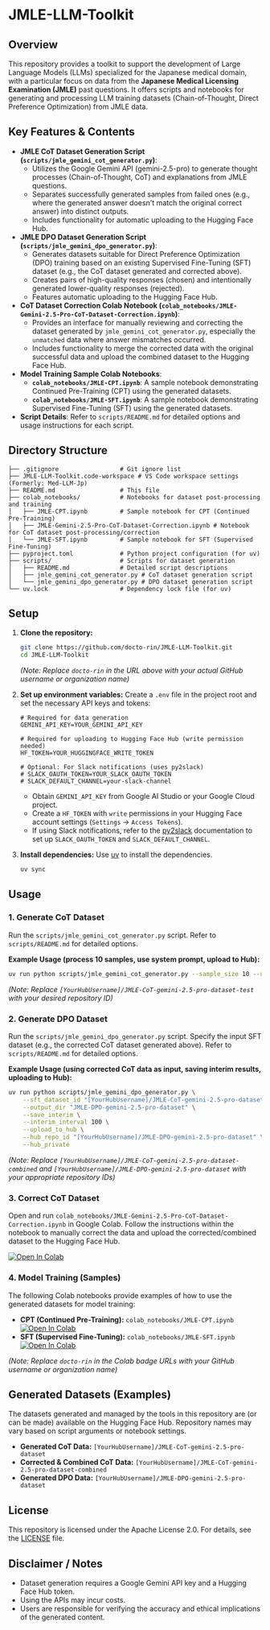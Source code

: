 # JMLE-LLM-Toolkit

## Overview

This repository provides a toolkit to support the development of Large Language Models (LLMs) specialized for the Japanese medical domain, with a particular focus on data from the **Japanese Medical Licensing Examination (JMLE)** past questions. It offers scripts and notebooks for generating and processing LLM training datasets (Chain-of-Thought, Direct Preference Optimization) from JMLE data.

## Key Features & Contents

*   **JMLE CoT Dataset Generation Script (`scripts/jmle_gemini_cot_generator.py`)**:
    *   Utilizes the Google Gemini API (gemini-2.5-pro) to generate thought processes (Chain-of-Thought, CoT) and explanations from JMLE questions.
    *   Separates successfully generated samples from failed ones (e.g., where the generated answer doesn't match the original correct answer) into distinct outputs.
    *   Includes functionality for automatic uploading to the Hugging Face Hub.
*   **JMLE DPO Dataset Generation Script (`scripts/jmle_gemini_dpo_generator.py`)**:
    *   Generates datasets suitable for Direct Preference Optimization (DPO) training based on an existing Supervised Fine-Tuning (SFT) dataset (e.g., the CoT dataset generated and corrected above).
    *   Creates pairs of high-quality responses (chosen) and intentionally generated lower-quality responses (rejected).
    *   Features automatic uploading to the Hugging Face Hub.
*   **CoT Dataset Correction Colab Notebook (`colab_notebooks/JMLE-Gemini-2.5-Pro-CoT-Dataset-Correction.ipynb`)**:
    *   Provides an interface for manually reviewing and correcting the dataset generated by `jmle_gemini_cot_generator.py`, especially the `unmatched` data where answer mismatches occurred.
    *   Includes functionality to merge the corrected data with the original successful data and upload the combined dataset to the Hugging Face Hub.
*   **Model Training Sample Colab Notebooks**:
    *   **`colab_notebooks/JMLE-CPT.ipynb`**: A sample notebook demonstrating Continued Pre-Training (CPT) using the generated datasets.
    *   **`colab_notebooks/JMLE-SFT.ipynb`**: A sample notebook demonstrating Supervised Fine-Tuning (SFT) using the generated datasets.
*   **Script Details**: Refer to `scripts/README.md` for detailed options and usage instructions for each script.

## Directory Structure

```
├── .gitignore                 # Git ignore list
├── JMLE-LLM-Toolkit.code-workspace # VS Code workspace settings (Formerly: Med-LLM-Jp)
├── README.md                  # This file
├── colab_notebooks/           # Notebooks for dataset post-processing and training
│   ├── JMLE-CPT.ipynb         # Sample notebook for CPT (Continued Pre-Training)
│   ├── JMLE-Gemini-2.5-Pro-CoT-Dataset-Correction.ipynb # Notebook for CoT dataset post-processing/correction
│   └── JMLE-SFT.ipynb         # Sample notebook for SFT (Supervised Fine-Tuning)
├── pyproject.toml             # Python project configuration (for uv)
├── scripts/                   # Scripts for dataset generation
│   ├── README.md              # Detailed script descriptions
│   ├── jmle_gemini_cot_generator.py # CoT dataset generation script
│   └── jmle_gemini_dpo_generator.py # DPO dataset generation script
└── uv.lock                    # Dependency lock file (for uv)
```

## Setup

1.  **Clone the repository:**
    ```bash
    git clone https://github.com/docto-rin/JMLE-LLM-Toolkit.git
    cd JMLE-LLM-Toolkit
    ```
    *(Note: Replace `docto-rin` in the URL above with your actual GitHub username or organization name)*

2.  **Set up environment variables:**
    Create a `.env` file in the project root and set the necessary API keys and tokens:
    ```env
    # Required for data generation
    GEMINI_API_KEY=YOUR_GEMINI_API_KEY

    # Required for uploading to Hugging Face Hub (write permission needed)
    HF_TOKEN=YOUR_HUGGINGFACE_WRITE_TOKEN

    # Optional: For Slack notifications (uses py2slack)
    # SLACK_OAUTH_TOKEN=YOUR_SLACK_OAUTH_TOKEN
    # SLACK_DEFAULT_CHANNEL=your-slack-channel
    ```
    *   Obtain `GEMINI_API_KEY` from Google AI Studio or your Google Cloud project.
    *   Create a `HF_TOKEN` with `write` permissions in your Hugging Face account settings (`Settings` -> `Access Tokens`).
    *   If using Slack notifications, refer to the [py2slack](https://github.com/docto-rin/py2slack) documentation to set up `SLACK_OAUTH_TOKEN` and `SLACK_DEFAULT_CHANNEL`.

3.  **Install dependencies:**
    Use [uv](https://github.com/astral-sh/uv) to install the dependencies.
    ```bash
    uv sync
    ```

## Usage

### 1. Generate CoT Dataset

Run the `scripts/jmle_gemini_cot_generator.py` script. Refer to `scripts/README.md` for detailed options.

**Example Usage (process 10 samples, use system prompt, upload to Hub):**
```bash
uv run python scripts/jmle_gemini_cot_generator.py --sample_size 10 --use_system_prompt --upload_to_hub --hub_repo [YourHubUsername]/JMLE-CoT-gemini-2.5-pro-dataset-test --private_repo
```
*(Note: Replace `[YourHubUsername]/JMLE-CoT-gemini-2.5-pro-dataset-test` with your desired repository ID)*

### 2. Generate DPO Dataset

Run the `scripts/jmle_gemini_dpo_generator.py` script. Specify the input SFT dataset (e.g., the corrected CoT dataset generated above). Refer to `scripts/README.md` for detailed options.

**Example Usage (using corrected CoT data as input, saving interim results, uploading to Hub):**
```bash
uv run python scripts/jmle_gemini_dpo_generator.py \
    --sft_dataset_id "[YourHubUsername]/JMLE-CoT-gemini-2.5-pro-dataset-combined" \
    --output_dir "JMLE-DPO-gemini-2.5-pro-dataset" \
    --save_interim \
    --interim_interval 100 \
    --upload_to_hub \
    --hub_repo_id "[YourHubUsername]/JMLE-DPO-gemini-2.5-pro-dataset" \
    --hub_private
```
*(Note: Replace `[YourHubUsername]/JMLE-CoT-gemini-2.5-pro-dataset-combined` and `[YourHubUsername]/JMLE-DPO-gemini-2.5-pro-dataset` with your appropriate repository IDs)*

### 3. Correct CoT Dataset

Open and run `colab_notebooks/JMLE-Gemini-2.5-Pro-CoT-Dataset-Correction.ipynb` in Google Colab.
Follow the instructions within the notebook to manually correct the data and upload the corrected/combined dataset to the Hugging Face Hub.

[![Open In Colab](https://colab.research.google.com/assets/colab-badge.svg)](https://colab.research.google.com/github/docto-rin/JMLE-LLM-Toolkit/blob/main/colab_notebooks/JMLE-Gemini-2.5-Pro-CoT-Dataset-Correction.ipynb)

### 4. Model Training (Samples)

The following Colab notebooks provide examples of how to use the generated datasets for model training:

*   **CPT (Continued Pre-Training):** `colab_notebooks/JMLE-CPT.ipynb`
    [![Open In Colab](https://colab.research.google.com/assets/colab-badge.svg)](https://colab.research.google.com/github/docto-rin/JMLE-LLM-Toolkit/blob/main/colab_notebooks/JMLE-CPT.ipynb)
*   **SFT (Supervised Fine-Tuning):** `colab_notebooks/JMLE-SFT.ipynb`
    [![Open In Colab](https://colab.research.google.com/assets/colab-badge.svg)](https://colab.research.google.com/github/docto-rin/JMLE-LLM-Toolkit/blob/main/colab_notebooks/JMLE-SFT.ipynb)

*(Note: Replace `docto-rin` in the Colab badge URLs with your GitHub username or organization name)*

## Generated Datasets (Examples)

The datasets generated and managed by the tools in this repository are (or can be made) available on the Hugging Face Hub. Repository names may vary based on script arguments or notebook settings.

*   **Generated CoT Data:** `[YourHubUsername]/JMLE-CoT-gemini-2.5-pro-dataset`
*   **Corrected & Combined CoT Data:** `[YourHubUsername]/JMLE-CoT-gemini-2.5-pro-dataset-combined`
*   **Generated DPO Data:** `[YourHubUsername]/JMLE-DPO-gemini-2.5-pro-dataset`

## License

This repository is licensed under the Apache License 2.0. For details, see the [LICENSE](LICENSE) file.

## Disclaimer / Notes

*   Dataset generation requires a Google Gemini API key and a Hugging Face Hub token.
*   Using the APIs may incur costs.
*   Users are responsible for verifying the accuracy and ethical implications of the generated content.
